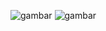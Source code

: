 ![gambar](https://github.com/user-attachments/assets/462eaab7-83d0-411c-8316-339e787930ef)
![gambar](https://github.com/user-attachments/assets/ad2865cf-8d6d-42e5-9e4e-0598c0ba27e7)
